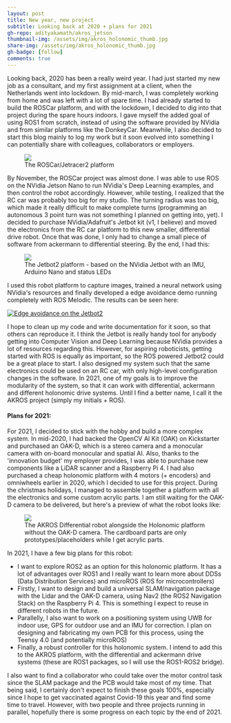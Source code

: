 ```yaml
---
layout: post
title: New year, new project
subtitle: Looking back at 2020 + plans for 2021
gh-repo: adityakamath/akros_jetson
thumbnail-img: /assets/img/akros_holonomic_thumb.jpg
share-img: /assets/img/akros_holonomic_thumb.jpg
gh-badge: [follow]
comments: true
---
```


Looking back, 2020 has been a really weird year. I had just started my new job as a consultant, and my first assignment at a client, when the Netherlands went into lockdown. By mid-march, I was completely working from home and was left with a lot of spare time. I had already started to build the ROSCar platform, and with the lockdown, I decided to dig into that project during the spare hours indoors. I gave myself the added goal of using ROS1 from scratch, instead of using the software provided by NVidia and from similar platforms like the DonkeyCar. Meanwhile, I also decided to start this blog mainly to log my work but it soon evolved into something I can potentially share with colleagues, collaborators or employers. 

<figure class="aligncenter">
	<img src="https://adityakamath.github.io/assets/img/roscar_update_final.jpg" />
	<figcaption>The ROSCar/Jetracer2 platform</figcaption>
</figure>

By November, the ROSCar project was almost done. I was able to use ROS on the NVidia Jetson Nano to run NVidia's Deep Learning examples, and then control the robot accordingly. However, while testing, I realized that the RC car was probably too big for my studio. The turning radius was too big, which made it really difficult to make complete turns (programming an autonomous 3 point turn was not something I planned on getting into, yet). I decided to purchase NVidia/Adafruit's Jetbot kit (v1, I believe) and moved the electronics from the RC car platform to this new smaller, differential drive robot. Once that was done, I only had to change a small piece of software from ackermann to differential steering. By the end, I had this:

<figure class="aligncenter">
	<img src="https://adityakamath.github.io/assets/img/jetbot2_finaltest.jpg" />
	<figcaption>The Jetbot2 platform - based on the NVidia Jetbot with an IMU, Arduino Nano and status LEDs</figcaption>
</figure>

I used this robot platform to capture images, trained a neural network using NVidia's resources and finally developed a edge avoidance demo running completely with ROS Melodic. The results can be seen here:

[![Edge avoidance on the Jetbot2](https://adityakamath.github.io/assets/img/jetbot2_edge_avoidance_ss.png)](https://www.youtube.com/watch?v=9J5rK8DWGGw "Edge avoidance on the Jetbot2 - Click to Watch!")

I hope to clean up my code and write documentation for it soon, so that others can reproduce it. I think the Jetbot is really handy tool for anybody getting into Computer Vision and Deep Learning because NVidia provides a lot of resources regarding this. However, for aspiring roboticists, getting started with ROS is equally as important, so the ROS powered Jetbot2 could be a great place to start. I also designed my system such that the same electronics could be used on an RC car, with only high-level configuration changes in the software. In 2021, one of my goals is to improve the modularity of the system, so that it can work with differential, ackermann and different holonomic drive systems. Until I find a better name, I call it the AKROS project (simply my initials + ROS).

#### Plans for 2021:

For 2021, I decided to stick with the hobby and build a more complex system. In mid-2020, I had backed the OpenCV AI Kit (OAK) on Kickstarter and purchased an OAK-D, which is a stereo camera and a monocular camera with on-board monocular and spatial AI. Also, thanks to the 'innovation budget' my employer provides, I was able to purchase new components like a LiDAR scanner and a Raspberry Pi 4. I had also purchased a cheap holonomic platform with 4 motors (+ encoders) and omniwheels earlier in 2020, which I decided to use for this project. During the christmas holidays, I managed to assemble together a platform with all the electronics and some custom acrylic parts. I am still waiting for the OAK-D camera to be delivered, but here's a preview of what the robot looks like:

<figure class="aligncenter">
	<img src="https://adityakamath.github.io/assets/img/akros_differential_holonomic.jpg" />
	<figcaption>The AKROS Differential robot alongside the Holonomic platform without the OAK-D camera. The cardboard parts are only prototypes/placeholders while I get acrylic parts.</figcaption>
</figure>

In 2021, I have a few big plans for this robot: 

* I want to explore ROS2 as an option for this holonomic platform. It has a lot of advantages over ROS1 and I really want to learn more about DDSs (Data Distribution Services) and microROS (ROS for microcontrollers)
* Firstly, I want to design and build a universal SLAM/navigation package with the Lidar and the OAK-D camera, using Nav2 (the ROS2 Navigation Stack) on the Raspberry Pi 4. This is something I expect to reuse in different robots in the future.
* Parallelly, I also want to work on a positioning system using UWB for indoor use, GPS for outdoor use and an IMU for correction. I plan on designing and fabricating my own PCB for this process, using the Teensy 4.0 (and potentially microROS)
* Finally, a robust controller for this holonomic system. I intend to add this to the AKROS platform, with the differential and ackermann drive systems (these are ROS1 packages, so I will use the ROS1-ROS2 bridge). 

I also want to find a collaborator who could take over the motor control task since the SLAM package and the PCB would take most of my time. That being said, I certainly don't expect to finish these goals 100%, especially since I hope to get vaccinated against Covid-19 this year and find some time to travel. However, with two people and three projects running in parallel, hopefully there is some progress on each topic by the end of 2021.
